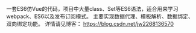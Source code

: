一套ES6仿Vue的代码，项目中大量class、Set等ES6语法，适合用来学习webpack、ES6以及发布订阅模式。
主要实现数据代理、模板解析、数据绑定、双向绑定功能。
详情请见博客：
https://blog.csdn.net/jw2268136570


